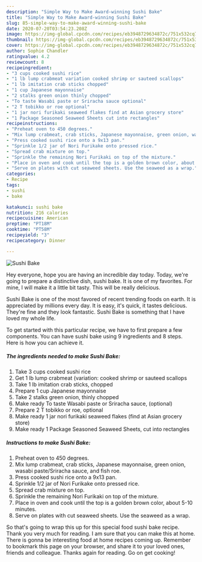 ```yaml
---
description: "Simple Way to Make Award-winning Sushi Bake"
title: "Simple Way to Make Award-winning Sushi Bake"
slug: 85-simple-way-to-make-award-winning-sushi-bake
date: 2020-07-20T03:54:23.208Z
image: https://img-global.cpcdn.com/recipes/eb3948729634872c/751x532cq70/sushi-bake-recipe-main-photo.jpg
thumbnail: https://img-global.cpcdn.com/recipes/eb3948729634872c/751x532cq70/sushi-bake-recipe-main-photo.jpg
cover: https://img-global.cpcdn.com/recipes/eb3948729634872c/751x532cq70/sushi-bake-recipe-main-photo.jpg
author: Sophie Chandler
ratingvalue: 4.2
reviewcount: 8
recipeingredient:
- "3 cups cooked sushi rice"
- "1 lb lump crabmeat variation cooked shrimp or sauteed scallops"
- "1 lb imitation crab sticks chopped"
- "1 cup Japanese mayonnaise"
- "2 stalks green onion thinly chopped"
- "To taste Wasabi paste or Sriracha sauce optional"
- "2 T tobikko or roe optional"
- "1 jar nori furikaki seaweed flakes find at Asian grocery store"
- "1 Package Seasoned Seaweed Sheets cut into rectangles"
recipeinstructions:
- "Preheat oven to 450 degrees."
- "Mix lump crabmeat, crab sticks, Japanese mayonnaise, green onion, wasabi paste/Sriracha sauce, and fish roe."
- "Press cooked sushi rice onto a 9x13 pan."
- "Sprinkle 1/2 jar of Nori Furikake onto pressed rice."
- "Spread crab mixture on top."
- "Sprinkle the remaining Nori Furikaki on top of the mixture."
- "Place in oven and cook until the top is a golden brown color, about 5-10 minutes."
- "Serve on plates with cut seaweed sheets. Use the seaweed as a wrap."
categories:
- Recipe
tags:
- sushi
- bake

katakunci: sushi bake 
nutrition: 216 calories
recipecuisine: American
preptime: "PT18M"
cooktime: "PT58M"
recipeyield: "3"
recipecategory: Dinner

---
```



![Sushi Bake](https://img-global.cpcdn.com/recipes/eb3948729634872c/751x532cq70/sushi-bake-recipe-main-photo.jpg)

Hey everyone, hope you are having an incredible day today. Today, we're going to prepare a distinctive dish, sushi bake. It is one of my favorites. For mine, I will make it a little bit tasty. This will be really delicious.

Sushi Bake is one of the most favored of recent trending foods on earth. It is appreciated by millions every day. It is easy, it's quick, it tastes delicious. They're fine and they look fantastic. Sushi Bake is something that I have loved my whole life.




To get started with this particular recipe, we have to first prepare a few components. You can have sushi bake using 9 ingredients and 8 steps. Here is how you can achieve it.

<!--inarticleads1-->

##### The ingredients needed to make Sushi Bake:

1. Take 3 cups cooked sushi rice
1. Get 1 lb lump crabmeat (variation: cooked shrimp or sauteed scallops
1. Take 1 lb imitation crab sticks, chopped
1. Prepare 1 cup Japanese mayonnaise
1. Take 2 stalks green onion, thinly chopped
1. Make ready To taste Wasabi paste or Sriracha sauce, (optional)
1. Prepare 2 T tobikko or roe, optional
1. Make ready 1 jar nori furikaki seaweed flakes (find at Asian grocery store)
1. Make ready 1 Package Seasoned Seaweed Sheets, cut into rectangles




<!--inarticleads2-->

##### Instructions to make Sushi Bake:

1. Preheat oven to 450 degrees.
1. Mix lump crabmeat, crab sticks, Japanese mayonnaise, green onion, wasabi paste/Sriracha sauce, and fish roe.
1. Press cooked sushi rice onto a 9x13 pan.
1. Sprinkle 1/2 jar of Nori Furikake onto pressed rice.
1. Spread crab mixture on top.
1. Sprinkle the remaining Nori Furikaki on top of the mixture.
1. Place in oven and cook until the top is a golden brown color, about 5-10 minutes.
1. Serve on plates with cut seaweed sheets. Use the seaweed as a wrap.




So that's going to wrap this up for this special food sushi bake recipe. Thank you very much for reading. I am sure that you can make this at home. There is gonna be interesting food at home recipes coming up. Remember to bookmark this page on your browser, and share it to your loved ones, friends and colleague. Thanks again for reading. Go on get cooking!
